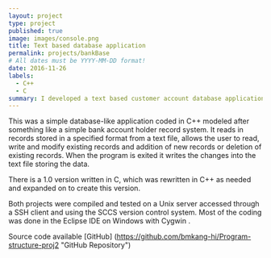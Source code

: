```yaml
---
layout: project
type: project
published: true
image: images/console.png
title: Text based database application
permalink: projects/bankBase
# All dates must be YYYY-MM-DD format!
date: 2016-11-26
labels:
  - C++
  - C
summary: I developed a text based customer account database application in C and C++ as part of coursework.
---
```


This was a simple database-like application coded in C++ modeled after something like a simple bank account holder record system. It reads in records stored in a specified format from a text file, allows the user to read, write and modify existing records and addition of new records or deletion of existing records. When the program is exited it writes the changes into the text file storing the data.

There is a 1.0 version written in C, which was rewritten in C++ as needed and expanded on to create this version.

Both projects were compiled and tested on a Unix server accessed through a SSH client and using the SCCS version control system. Most of the coding was done in the Eclipse IDE on Windows with Cygwin .

Source code available [GitHub] (https://github.com/bmkang-hi/Program-structure-proj2 "GitHub Repository")
